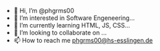 - 👋 Hi, I’m @phgrms00
- 👀 I’m interested in Software Engeneering...
- 🌱 I’m currently learning HTML, JS, CSS...
- 💞️ I’m looking to collaborate on ...
- 📫 How to reach me phgrms00@hs-esslingen.de

<!---
phgrms00/phgrms00 is a ✨ special ✨ repository because its `README.md` (this file) appears on your GitHub profile.
You can click the Preview link to take a look at your changes.
--->
